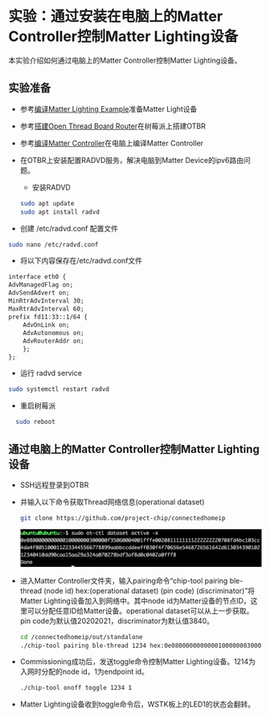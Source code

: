 # 实验：通过安装在电脑上的Matter Controller控制Matter Lighting设备

本实验介绍如何通过电脑上的Matter Controller控制Matter Lighting设备。


## 实验准备
- 参考[编译Matter Lighting Example](编译MatterLightingExample.md)准备Matter Light设备
- 参考[搭建Open Thread Board Router](搭建OpenThreadBoardRouter.md)在树莓派上搭建OTBR
- 参考[编译Matter Controller](编译MatterController.md)在电脑上编译Matter Controller
- 在OTBR上安装配置RADVD服务，解决电脑到Matter Device的ipv6路由问题。
	- 安装RADVD
	
    ```bash
    sudo apt update
    sudo apt install radvd
    ```
 - 创建  /etc/radvd.conf 配置文件

  ```bash
  sudo nano /etc/radvd.conf
  ```

  - 将以下内容保存在/etc/radvd.conf文件

  ```
  interface eth0 {
  AdvManagedFlag on;
  AdvSendAdvert on;
  MinRtrAdvInterval 30;
  MaxRtrAdvInterval 60;
  prefix fd11:33::1/64 {
      AdvOnLink on;
      AdvAutonomous on;
      AdvRouterAddr on;
      };
  };
  ```
 - 运行 radvd service

  ```bash
  sudo systemctl restart radvd
  ```
 - 重启树莓派

  ```bash
	sudo reboot
  ```

## 通过电脑上的Matter Controller控制Matter Lighting设备
- SSH远程登录到OTBR
- 并输入以下命令获取Thread网络信息(operational dataset)

  ```bash
  git clone https://github.com/project-chip/connectedhomeip
  ```
  ![Image](docs/dataset.png)
- 进入Matter Controller文件夹，输入pairing命令“chip-tool pairing ble-thread (node id) hex:(operational dataset) (pin code) (discriminator)”将Matter Lighting设备加入到网络中。其中node id为Matter设备的节点ID，这里可以分配任意ID给Matter设备。operational dataset可以从上一步获取。pin code为默认值20202021，discriminator为默认值3840。

  ```bash
  cd /connectedhomeip/out/standalone
  ./chip-tool pairing ble-thread 1234 hex:0e080000000000010000000300000f35060004001fffe0020811111111222222220708fd4bc103cc4da4f8051000112233445566778899aabbccddeeff030f4f70656e5468726561642d61303439010212340410dd90caa15aa29a324a070278bdf3af8d0c0402a0fff8 20202021 3840
  ```
  
- Commissioning成功后，发送toggle命令控制Matter Lighting设备。1214为入网时分配的node id，1为endpoint id。

  ```bash
  ./chip-tool onoff toggle 1234 1
  ```  
 
- Matter Lighting设备收到toggle命令后，WSTK板上的LED1的状态会翻转。
 

